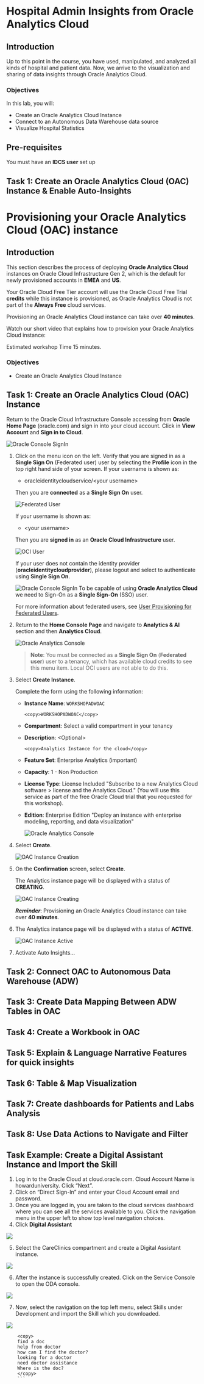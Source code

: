 # Hospital Admin Insights from Oracle Analytics Cloud
## Introduction
Up to this point in the course, you have used, manipulated, and analyzed all kinds of hospital and patient data. Now, we arrive to the visualization and sharing of data insights through Oracle Analytics Cloud. 

### Objectives

In this lab, you will:
* Create an Oracle Analytics Cloud Instance
* Connect to an Autonomous Data Warehouse data source
* Visualize Hospital Statistics


## Pre-requisites 

You must have an **IDCS user**  set up


## Task 1: Create an Oracle Analytics Cloud (OAC) Instance & Enable Auto-Insights
# Provisioning your Oracle Analytics Cloud (OAC) instance

## Introduction

This section describes the process of deploying **Oracle Analytics Cloud** instances on Oracle Cloud Infrastructure Gen 2, which is the default for newly provisioned accounts in **EMEA** and **US**.

Your Oracle Cloud Free Tier account will use the Oracle Cloud Free Trial **credits** while this instance is provisioned, as Oracle Analytics Cloud is not part of the **Always Free** cloud services.

Provisioning an Oracle Analytics Cloud instance can take over **40 minutes**.

Watch our short video that explains how to provision your Oracle Analytics Cloud instance:

[](youtube:ZAqXlhivQCg)

Estimated workshop Time 15 minutes.

### Objectives
- Create an Oracle Analytics Cloud Instance

## Task 1: Create an Oracle Analytics Cloud (OAC) Instance

Return to the Oracle Cloud Infrastructure Console accessing from **Oracle Home Page** (oracle.com) and sign in into your cloud account.
Click in **View Account** and **Sign in to Cloud**.

![Oracle Console SignIn](./images/cloud-signin.png)

1. Click on the menu icon on the left. Verify that you are signed in as a **Single Sign On** (Federated user) user by selecting the **Profile** icon in the top right hand side of your screen. If your username is shown as:

    - oracleidentitycloudservice/&lt;your username&gt;
    
    Then you are **connected** as a **Single Sign On** user.

    ![Federated User](./images/federated-user.png)

    If your username is shown as:

    -  &lt;your username&gt;
    
    Then you are **signed in** as an **Oracle Cloud Infrastructure** user.

    ![OCI User](./images/oci-user.png)

    If your user does not contain the identity provider (**oracleidentitycloudprovider**), please logout and select to authenticate
    using **Single Sign On**.

    ![Oracle Console SignIn](./images/console-signin.png)
    To be capable of using **Oracle Analytics Cloud** we need to Sign-On as a **Single Sign-On** (SSO) user.

    For more information about federated users, see [User Provisioning for Federated Users](https://docs.cloud.oracle.com/en-us/iaas/Content/Identity/Tasks/usingscim.htm).

2. Return to the **Home Console Page** and navigate to **Analytics & AI** section and then **Analytics Cloud**.

    ![Oracle Analytics Console](https://raw.githubusercontent.com/oracle/learning-library/master/common/images/console/analytics-oac.png " ")

    > **Note**: You must be connected as a **Single Sign On** (**Federated user**) user to a tenancy, which has available cloud credits to see this menu item. Local OCI users are not able to do this.

3. Select **Create Instance**.

    Complete the form using the following information:

    
    - **Instance Name**: `WORKSHOPADWOAC`
        ```
        <copy>WORKSHOPADWOAC</copy>
        ```
    - **Compartment**: Select a valid compartment in your tenancy

    - **Description**: &lt;Optional&gt;
        ```
        <copy>Analytics Instance for the cloud</copy>
        ```
    - **Feature Set**: Enterprise Analytics (important)
    
    - **Capacity**: 1 - Non Production
    
    - **License Type**: License Included "Subscribe to a new Analytics Cloud software > license and the Analytics Cloud." (You will use this service as part of the free Oracle Cloud trial that you requested for this workshop).

    - **Edition**: Enterprise Edition "Deploy an instance with enterprise modeling, reporting, and data visualization"

        ![Oracle Analytics Console](./images/1-3-edition.png)

4. Select **Create**.

    ![OAC Instance Creation](./images/1-4-create-instance.png)

5. On the **Confirmation** screen, select **Create**.

    The Analytics instance page will be displayed with a status of **CREATING**.

    ![OAC Instance Creating](./images/oac-creating.png)

    ***Reminder***: Provisioning an Oracle Analytics Cloud instance can take over **40 minutes**.

6. The Analytics instance page will be displayed with a status of **ACTIVE**.

    ![OAC Instance Active](./images/oac-active.png)

7. Activate Auto Insights...


## Task 2: Connect OAC to Autonomous Data Warehouse (ADW)



## Task 3: Create Data Mapping Between ADW Tables in OAC
## Task 4: Create a Workbook in OAC
## Task 5: Explain & Language Narrative Features for quick insights
## Task 6: Table & Map Visualization
## Task 7: Create dashboards for Patients and Labs Analysis
## Task 8: Use Data Actions to Navigate and Filter

## Task Example: Create a Digital Assistant Instance and Import the Skill
1. Log in to the Oracle Cloud at cloud.oracle.com. Cloud Account Name is howarduniversity. Click “Next”.
2. Click on “Direct Sign-In” and enter your Cloud Account email and password.
3. Once you are logged in, you are taken to the cloud services dashboard where you can see all the services available to you. Click the navigation menu in the upper left to show top level navigation choices.
4. Click **Digital Assistant**

  ![](images/odanav.png " ")

5. Select the CareClinics compartment and create a Digital Assistant instance. 

  ![](images/1-createoda.png " ")

6. After the instance is successfully created. Click on the Service Console to open the ODA console. 

  ![](images/1-servconsole.png " ")

7. Now, select the navigation on the top left menu, select Skills under Development and import the Skill which you downloaded.

  ![](images/1-imp.png " ")
```
    <copy>
    find a doc
    help from doctor
    how can I find the doctor?
    looking for a doctor
    need doctor assistance
    Where is the doc?
    </copy>
    ```
